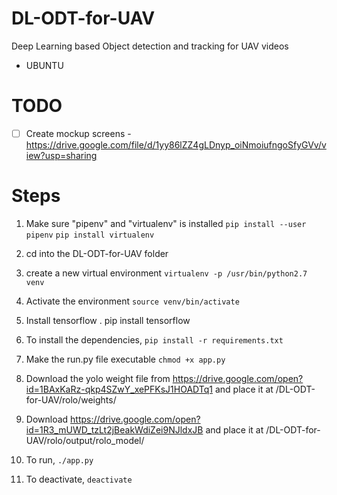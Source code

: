 # DL-ODT-for-UAV
Deep Learning based Object detection and tracking for UAV videos
- UBUNTU

# TODO
- [ ] Create mockup screens - https://drive.google.com/file/d/1yy86lZZ4gLDnyp_oiNmoiufngoSfyGVv/view?usp=sharing



# Steps
1. Make sure "pipenv" and "virtualenv" is installed
    `pip install --user pipenv`
    `pip install virtualenv`
    
2. cd into the DL-ODT-for-UAV folder

3. create a new virtual environment 
    `virtualenv -p /usr/bin/python2.7 venv`
4. Activate the environment
    `source venv/bin/activate`
    
5. Install tensorflow .
   pip install tensorflow

6. To install the dependencies,
    `pip install -r requirements.txt`

7. Make the run.py file executable
    `chmod +x app.py`
    
8. Download the yolo weight file from https://drive.google.com/open?id=1BAxKaRz-qkp4SZwY_xePFKsJ1HOADTq1 and place it at /DL-ODT-for-UAV/rolo/weights/

9. Download https://drive.google.com/open?id=1R3_mUWD_tzLt2jBeakWdiZei9NJldxJB and place it at /DL-ODT-for-UAV/rolo/output/rolo_model/
   
8. To run,
    `./app.py`
9. To deactivate,
    `deactivate`
 
